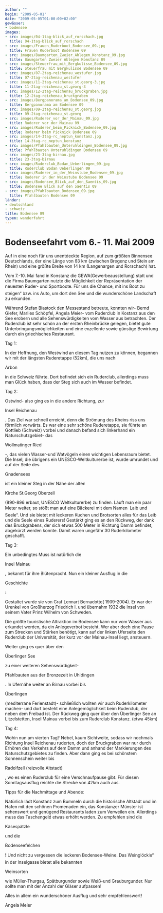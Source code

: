 ```yaml
---
author: ""
begin: "2009-05-01"
date: "2009-05-05T01:00:00+02:00"
gewässer: 
- bodensee
images:
- src: images/04-1tag-blick_auf_rorschach.jpg
  title: 04-1tag-blick_auf_rorschach
- src: images/Frauen_Ruderboot_Bodensee_09.jpg
  title: Frauen Ruderboot Bodensee 09
- src: images/Baumgarten_Zweier_Ablegen_Konstanz_09.jpg
  title: Baumgarten Zweier Ablegen Konstanz 09
- src: images/Steuerfrau_mit_Bergkulisse_Bodensee_09.jpg
  title: Steuerfrau mit Bergkulisse Bodensee 09
- src: images/07-2tag-reichenau_westufer.jpg
  title: 07-2tag-reichenau_westufer
- src: images/11-2tag-reichenau_st.georg-3.jpg
  title: 11-2tag-reichenau_st.georg-3
- src: images/12-2tag-reichenau_bruckgraben.jpg
  title: 12-2tag-reichenau_bruckgraben
- src: images/Bergpanorama_am_Bodensee_09.jpg
  title: Bergpanorama am Bodensee 09
- src: images/09-2tag-reichenau_st.georg.jpg
  title: 09-2tag-reichenau_st.georg
- src: images/Ruderer_vor_der_Mainau_09.jpg
  title: Ruderer vor der Mainau 09
- src: images/Ruderer_beim_Picknick_Bodensee_09.jpg
  title: Ruderer beim Picknick Bodensee 09
- src: images/14-3tag-rc_neptun_konstanz.jpg
  title: 14-3tag-rc_neptun_konstanz
- src: images/Pfahlbauten_Unteruhldingen_Bodensee_09.jpg
  title: Pfahlbauten Unteruhldingen Bodensee 09
- src: images/23-3tag-birnau.jpg
  title: 23-3tag-birnau
- src: images/Ruderclub_Bodan_Ueberlingen_09.jpg
  title: Ruderclub Bodan Ueberlingen 09
- src: images/Ruderer_in_der_Weinstube_Bodensee_09.jpg
  title: Ruderer in der Weinstube Bodensee 09
- src: images/Bodensee_Blick_auf_den_Saentis_09.jpg
  title: Bodensee Blick auf den Saentis 09
- src: images/Pfahlbauten_Bodensee_09.jpg
  title: Pfahlbauten Bodensee 09
länder:
- deutschland
- schweiz
title: Bodensee 09
typen: wanderfahrt
---
```



# Bodenseefahrt vom 6.- 11. Mai 2009


Auf in eine noch für uns unentdeckte Region, auf zum größten Binnensee Deutschlands, der eine Länge von 63 km (zwischen Bregenz und Stein am Rhein) und eine größte Breite von 14 km (Langenargen und Rorschach) hat.

Vom 7.-10. Mai fand in Konstanz die GEWA(Gewerbeausstellung) statt und die Firma Baumgarten nutzte die Möglichkeit der Repräsentation der neuesten Ruder- und Sportboote. Für uns die Chance, mit ins Boot zu steigen“ bzw. ins Auto, um dort den See und die wunderschöne Landschaft zu erkunden.

Während Stefan Biastock den Messestand betreute, konnten wir- Bernd Giefer, Marlies Schöpfel, Angela Meier- vom Ruderclub in Kostanz aus den See erobern und alle Sehenswürdigkeiten vom Wasser aus betrachten. Der Ruderclub ist sehr schön an der ersten Rheinbrücke gelegen, bietet gute Unterbringungsmöglichkeiten und eine exzellente sowie günstige Bewirtung durch ein griechisches Restaurant.

Tag 1:

In der Hoffnung, den Westwind an diesem Tag nutzen zu können, begannen wir mit der längsten Ruderetappe (52km), die uns nach

Arbon

in die Schweiz führte. Dort befindet sich ein Ruderclub, allerdings muss man Glück haben, dass der Steg sich auch im Wasser befindet.

Tag 2:

Ostwind- also ging es in die andere Richtung, zur

Insel Reichenau

. Das Ziel war schnell erreicht, denn die Strömung des Rheins riss uns förmlich vorwärts. Es war eine sehr schöne Ruderetappe, sie führte an Gottlieb (Schweiz) vorbei und danach befand sich linkerhand ein Naturschutzgebiet- das

Wollmatinger Ried

-, das vielen Wasser-und Watvögeln einen wichtigen Lebensraum bietet. Die Insel, die übrigens ein UNESCO-Weltkulturerbe ist, wurde umrundet und auf der Seite des

Gnadensees

ist ein kleiner Steg in der Nähe der alten

Kirche St.Georg Oberzell

(890-896 erbaut, UNESCO Weltkulturerbe) zu finden. Läuft man ein paar Meter weiter, so stößt man auf eine Bäckerei mit dem Namen  Laib und Seele“. Und sie bietet mit leckeren Kuchen und Brotsorten alles für das Leib und die Seele eines Ruderers! Gestärkt ging es an den Rückweg, der dank des Bruckgrabens, der sich etwas 500 Meter in Richtung Damm befindet, abgekürzt werden konnte. Damit waren ungefähr 30 Ruderkilometer geschafft.

Tag 3:

Ein unbedingtes Muss ist natürlich die

Insel Mainau

, bekannt für ihre Blütenpracht. Nun ein kleiner Ausflug in die

Geschichte

:

Gestaltet wurde sie von Graf Lennart Bernadotte( 1909-2004). Er war der Urenkel von Großherzog Friedrich I. und übernahm 1932 die Insel von seinem Vater Prinz Wilhelm von Schweden.

Die größte touristische Attraktion im Bodensee kann nur vom Wasser aus erkundet werden, da ein Anlegeverbot besteht. Wer aber doch eine Pause zum Strecken und Stärken benötigt, kann auf der linken Uferseite den Ruderclub der Universität, der kurz vor der Mainau-Insel liegt, ansteuern.

Weiter ging es quer über den

Überlinger See

zu einer weiteren Sehenswürdigkeit-

Pfahlbauten aus der Bronzezeit in Uhldingen

. In Ufernähe weiter an Birnau vorbei bis

Überlingen

(mediterrane Ferienstadt)- schließlich wollten wir auch Ruderkilometer machen- und dort besteht eine Anlegemöglichkeit beim Ruderclub, der neben dem Freibad ist. Der Rückweg ging quer über den Überlinger See an Litzelstetten, Insel Mainau vorbei bis zum Ruderclub Konstanz. (etwa 45km)

Tag 4:

Wohin nun am vierten Tag? Nebel, kaum Sichtweite, sodass wir nochmals Richtung Insel Reichenau ruderten, doch der Bruckgraben war nur durch Erhören des Verkehrs auf dem Damm und anhand der Markierungen des Naturschutzgebietes zu finden. Aber dann ging es bei schönstem Sonnenschein weiter bis

Radolfzell (reizvolle Altstadt)

, wo es einen Ruderclub für eine Verschnaufpause gibt. Für diesen Sonntagsausflug reichte die Strecke von 42km auch aus.

Tipps für die Nachmittage und Abende:

Natürlich lädt Konstanz zum Bummeln durch die historische Altstadt und im Hafen mit den schönen Promenaden ein, das Konstanzer Münster ist sehenswert und genügend Restaurants laden zum Verweilen ein. Allerdings muss das Taschengeld etwas erhöht werden. Zu empfehlen sind die

Käsespätzle

und die

Bodenseefelchen

! Und nicht zu vergessen die leckeren Bodensee-Weine. Das Weinglöckle“ in der Inselgasse bietet alle bekannten

Weinsorten

wie Müller-Thurgau, Spätburgunder sowie Weiß-und Grauburgunder. Nur sollte man mit der Anzahl der Gläser aufpassen!

Alles in allem ein wunderschöner Ausflug und sehr empfehlenswert!

Angela Meier
